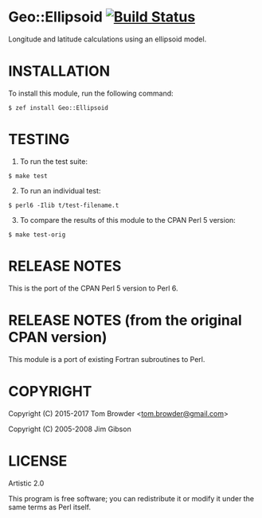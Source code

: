 # Geo::Ellipsoid [![Build Status](https://travis-ci.org/tbrowder/Geo-Ellipsoid-Perl6.svg?branch=master)](https://travis-ci.org/tbrowder/Geo-Ellipsoid-Perl6)

Longitude and latitude calculations using an ellipsoid model.

# INSTALLATION

To install this module, run the following command:

``` perl6
$ zef install Geo::Ellipsoid
```


# TESTING

1. To run the test suite:

``` perl6
$ make test
```

2. To run an individual test:

``` perl6
$ perl6 -Ilib t/test-filename.t
```

3. To compare the results of this module to the CPAN Perl 5 version:

``` perl6
$ make test-orig
```

# RELEASE NOTES

This is the port of the CPAN Perl 5 version to
Perl 6.

# RELEASE NOTES (from the original CPAN version)

This module is a port of existing Fortran subroutines to Perl.


# COPYRIGHT

Copyright (C) 2015-2017 Tom Browder <<tom.browder@gmail.com>>

Copyright (C) 2005-2008 Jim Gibson

# LICENSE

Artistic 2.0

This program is free software; you can redistribute it or modify it
under the same terms as Perl itself.
